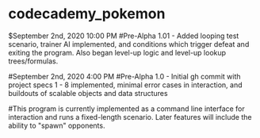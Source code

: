 # codecademy_pokemon

$September 2nd, 2020 10:00 PM
#Pre-Alpha 1.01 - Added looping test scenario, trainer AI implemented, and conditions which trigger defeat and exiting the program. Also began level-up logic and level-up lookup trees/formulas.

#September 2nd, 2020 4:00 PM
#Pre-Alpha 1.0 - Initial gh commit with project specs 1 - 8 implemented, minimal error cases in interaction, and buildouts of scalable objects and data structures

#This program is currently implemented as a command line interface for interaction and runs a fixed-length scenario. Later features will include the ability to "spawn" opponents.

